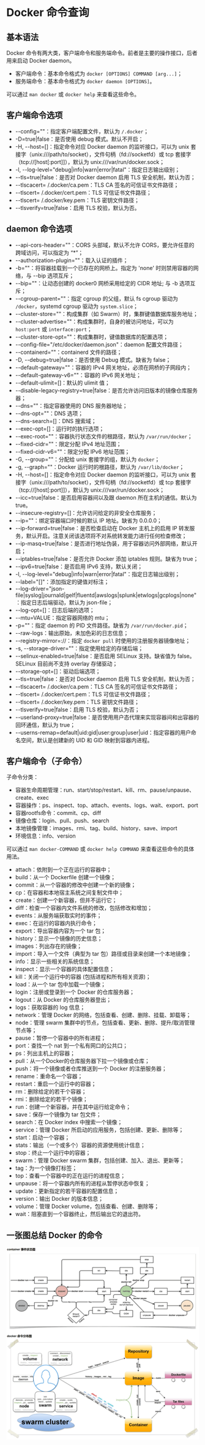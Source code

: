 # Docker 命令查询

## 基本语法
Docker 命令有两大类，客户端命令和服务端命令。前者是主要的操作接口，后者用来启动 Docker daemon。

* 客户端命令：基本命令格式为 `docker [OPTIONS] COMMAND [arg...]`；
* 服务端命令：基本命令格式为 `docker daemon [OPTIONS]`。

可以通过 `man docker` 或 `docker help` 来查看这些命令。

## 客户端命令选项

* --config=""：指定客户端配置文件，默认为 `/.docker`；
* -D=true|false：是否使用 debug 模式。默认不开启；
* -H, --host=[]：指定命令对应 Docker daemon 的监听接口，可以为 unix 套接字（unix:///path/to/socket），文件句柄（fd://socketfd）或 tcp 套接字（tcp://[host[:port]]），默认为 unix:///var/run/docker.sock；
* -l, --log-level="debug|info|warn|error|fatal"：指定日志输出级别；
* --tls=true|false：是否对 Docker daemon 启用 TLS 安全机制，默认为否；
* --tlscacert= /.docker/ca.pem：TLS CA 签名的可信证书文件路径；
* --tlscert= /.docker/cert.pem：TLS 可信证书文件路径；
* --tlscert= /.docker/key.pem：TLS 密钥文件路径；
* --tlsverify=true|false：启用 TLS 校验，默认为否。

## daemon 命令选项
* --api-cors-header=""：CORS 头部域，默认不允许 CORS，要允许任意的跨域访问，可以指定为 “*”；
* --authorization-plugin=""：载入认证的插件；
* -b=""：将容器挂载到一个已存在的网桥上。指定为 'none' 时则禁用容器的网络，与 --bip 选项互斥；
* --bip=""：让动态创建的 docker0 网桥采用给定的 CIDR 地址; 与 -b 选项互斥；
* --cgroup-parent=""：指定 cgroup 的父组，默认 fs cgroup 驱动为 `/docker`，systemd cgroup 驱动为 `system.slice`；
* --cluster-store=""：构成集群（如 Swarm）时，集群键值数据库服务地址；
* --cluster-advertise=""：构成集群时，自身的被访问地址，可以为 `host:port` 或 `interface:port`；
* --cluster-store-opt=""：构成集群时，键值数据库的配置选项；
* --config-file="/etc/docker/daemon.json"：daemon 配置文件路径；
* --containerd=""：containerd 文件的路径；
* -D, --debug=true|false：是否使用 Debug 模式。缺省为 false；
* --default-gateway=""：容器的 IPv4 网关地址，必须在网桥的子网段内；
* --default-gateway-v6=""：容器的 IPv6 网关地址；
* --default-ulimit=[]：默认的 ulimit 值；
* --disable-legacy-registry=true|false：是否允许访问旧版本的镜像仓库服务器；
* --dns=""：指定容器使用的 DNS 服务器地址；
* --dns-opt=""：DNS 选项；
* --dns-search=[]：DNS 搜索域；
* --exec-opt=[]：运行时的执行选项；
* --exec-root=""：容器执行状态文件的根路径，默认为 `/var/run/docker`；
* --fixed-cidr=""：限定分配 IPv4 地址范围；
* --fixed-cidr-v6=""：限定分配 IPv6 地址范围；
* -G, --group=""：分配给 unix 套接字的组，默认为 `docker`；
* -g, --graph=""：Docker 运行时的根路径，默认为 `/var/lib/docker`；
* -H, --host=[]：指定命令对应 Docker daemon 的监听接口，可以为 unix 套接字（unix:///path/to/socket），文件句柄（fd://socketfd）或 tcp 套接字（tcp://[host[:port]]），默认为 unix:///var/run/docker.sock；
* --icc=true|false：是否启用容器间以及跟 daemon 所在主机的通信。默认为 true。
* --insecure-registry=[]：允许访问给定的非安全仓库服务；
* --ip=""：绑定容器端口时候的默认 IP 地址。缺省为 0.0.0.0；
* --ip-forward=true|false：是否检查启动在 Docker 主机上的启用 IP 转发服务，默认开启。注意关闭该选项将不对系统转发能力进行任何检查修改；
* --ip-masq=true|false：是否进行地址伪装，用于容器访问外部网络，默认开启；
* --iptables=true|false：是否允许 Docker 添加 iptables 规则。缺省为 true；
* --ipv6=true|false：是否启用 IPv6 支持，默认关闭；
* -l, --log-level="debug|info|warn|error|fatal"：指定日志输出级别；
* --label="[]"：添加指定的键值对标注；
* --log-driver="json-file|syslog|journald|gelf|fluentd|awslogs|splunk|etwlogs|gcplogs|none"：指定日志后端驱动，默认为 json-file；
* --log-opt=[]：日志后端的选项；
* --mtu=VALUE：指定容器网络的 mtu；
* -p=""：指定 daemon 的 PID 文件路径。缺省为 `/var/run/docker.pid`；
* --raw-logs：输出原始，未加色彩的日志信息；
* --registry-mirror=<scheme>://<host>：指定 `docker pull` 时使用的注册服务器镜像地址；
* -s, --storage-driver=""：指定使用给定的存储后端；
* --selinux-enabled=true|false：是否启用 SELinux 支持。缺省值为 false。SELinux 目前尚不支持 overlay 存储驱动；
* --storage-opt=[]：驱动后端选项；
* --tls=true|false：是否对 Docker daemon 启用 TLS 安全机制，默认为否；
* --tlscacert= /.docker/ca.pem：TLS CA 签名的可信证书文件路径；
* --tlscert= /.docker/cert.pem：TLS 可信证书文件路径；
* --tlscert= /.docker/key.pem：TLS 密钥文件路径；
* --tlsverify=true|false：启用 TLS 校验，默认为否；
* --userland-proxy=true|false：是否使用用户态代理来实现容器间和出容器的回环通信，默认为 true；
* --userns-remap=default|uid:gid|user:group|user|uid：指定容器的用户命名空间，默认是创建新的 UID 和 GID 映射到容器内进程。

## 客户端命令（子命令）

子命令分类：
- 容器生命周期管理：run、start/stop/restart、kill、rm、pause/unpause、create、exec
- 容器操作：ps、inspect、top、attach、events、logs、wait、export、port
- 容器rootfs命令：commit、cp、diff
- 镜像仓库：login、pull、push、search
- 本地镜像管理：images、rmi、tag、build、history、save、import
- 环境信息：info、version

可以通过 `man docker-COMMAND` 或 `docker help COMMAND` 来查看这些命令的具体用法。

* attach：依附到一个正在运行的容器中；
* build：从一个 Dockerfile 创建一个镜像；
* commit：从一个容器的修改中创建一个新的镜像；
* cp：在容器和本地宿主系统之间复制文件中；
* create：创建一个新容器，但并不运行它；
* diff：检查一个容器内文件系统的修改，包括修改和增加；
* events：从服务端获取实时的事件；
* exec：在运行的容器内执行命令；
* export：导出容器内容为一个 tar 包；
* history：显示一个镜像的历史信息；
* images：列出存在的镜像；
* import：导入一个文件（典型为 tar 包）路径或目录来创建一个本地镜像；
* info：显示一些相关的系统信息；
* inspect：显示一个容器的具体配置信息；
* kill：关闭一个运行中的容器 (包括进程和所有相关资源)；
* load：从一个 tar 包中加载一个镜像；
* login：注册或登录到一个 Docker 的仓库服务器；
* logout：从 Docker 的仓库服务器登出；
* logs：获取容器的 log 信息；
* network：管理 Docker 的网络，包括查看、创建、删除、挂载、卸载等；
* node：管理 swarm 集群中的节点，包括查看、更新、删除、提升/取消管理节点等；
* pause：暂停一个容器中的所有进程；
* port：查找一个 nat 到一个私有网口的公共口；
* ps：列出主机上的容器；
* pull：从一个Docker的仓库服务器下拉一个镜像或仓库；
* push：将一个镜像或者仓库推送到一个 Docker 的注册服务器；
* rename：重命名一个容器；
* restart：重启一个运行中的容器；
* rm：删除给定的若干个容器；
* rmi：删除给定的若干个镜像；
* run：创建一个新容器，并在其中运行给定命令；
* save：保存一个镜像为 tar 包文件；
* search：在 Docker index 中搜索一个镜像；
* service：管理 Docker 所启动的应用服务，包括创建、更新、删除等；
* start：启动一个容器；
* stats：输出（一个或多个）容器的资源使用统计信息；
* stop：终止一个运行中的容器；
* swarm：管理 Docker swarm 集群，包括创建、加入、退出、更新等；
* tag：为一个镜像打标签；
* top：查看一个容器中的正在运行的进程信息；
* unpause：将一个容器内所有的进程从暂停状态中恢复；
* update：更新指定的若干容器的配置信息；
* version：输出 Docker 的版本信息；
* volume：管理 Docker volume，包括查看、创建、删除等；
* wait：阻塞直到一个容器终止，然后输出它的退出符。

## 一张图总结 Docker 的命令
![Docker 命令总结](../_images/cmd_logic.gif)
